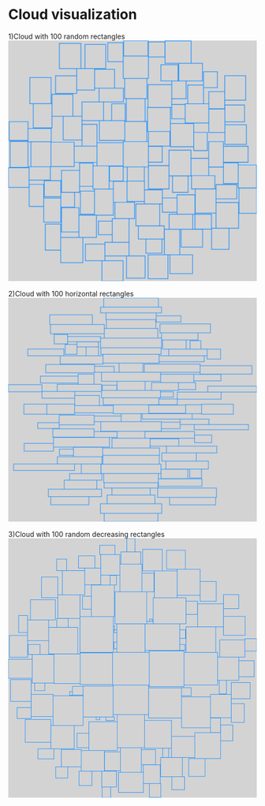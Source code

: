 # Cloud visualization

1)Cloud with 100 random rectangles
![Image alt](https://github.com/DimaIvanovskiy/tdd/raw/feature/TagsCloudVisualization/cloud1.jpg)

2)Cloud with 100 horizontal rectangles
![Image alt](https://github.com/DimaIvanovskiy/tdd/raw/feature/TagsCloudVisualization/cloud2.jpg)

3)Cloud with 100 random decreasing rectangles
![Image alt](https://github.com/DimaIvanovskiy/tdd/raw/feature/TagsCloudVisualization/cloud3.jpg)
